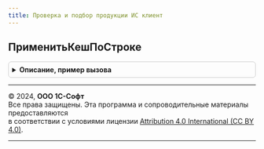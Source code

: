 ```yaml
---
title: Проверка и подбор продукции ИС клиент
---
```



## ПрименитьКешПоСтроке
<details style="margin: 1em 0; padding: 0.5em; border: 1px solid #ccc; border-radius: 6px;">

<summary style="font-weight: bold; cursor: pointer;">Описание, пример вызова</summary>

```bsl

// Обновляет статус проверки маркируемой продукции при изменении количества/состава строк по кешированным данным
//   состава табличной части "Штрихкоды упаковок".
//
// Параметры:
//   Форма - ФормаКлиентскогоПриложения - редактируемая форма.
//   ТабличнаяЧастьТовары - ДанныеФормыКоллекция - редактируемая таблица.
//   ДанныеСтроки - ДанныеФормыЭлементКоллекции - редактируемая строка.
//   ДанныеКешаСтроки - Структура - данные строки перед редактированием.
//   ВсеТоварыМаркируемые - Булево - Обработка всех маркируемых товаров.
//   ДополнительныеКлючи - Строка - дополнительные ключи связи строк товаров и кеша штрихкодов упаковок.
//   ИмяКолонкиКоличество - Строка - имя колонки "Количество" в табличной части документа.
//   Сценарий - Число - сценарий обработки (таблица штрихкодов упаковок и редактируемая таблица).
// Возвращаемое значение:
//   Булево - требуется пересчет кеша для всей табличной части.
Функция ПрименитьКешПоСтроке(Форма, ТабличнаяЧастьТовары, ДанныеСтроки, ДанныеКешаСтроки, ВсеТоварыМаркируемые = Ложь, ДополнительныеКлючи = "", ИмяКолонкиКоличество = "Количество", Сценарий = 0) Экспорт
```

Пример вызова
```bsl
Результат = ПроверкаИПодборПродукцииИСКлиент.ПрименитьКешПоСтроке(Форма, ТабличнаяЧастьТовары, ДанныеСтроки, ДанныеКешаСтроки, ВсеТоварыМаркируемые, ДополнительныеКлючи, ИмяКолонкиКоличество, Сценарий);
```
</details>

---

© 2024, **ООО 1С-Софт**  
Все права защищены. Эта программа и сопроводительные материалы предоставляются  
в соответствии с условиями лицензии [Attribution 4.0 International (CC BY 4.0)](https://creativecommons.org/licenses/by/4.0/legalcode).

---
